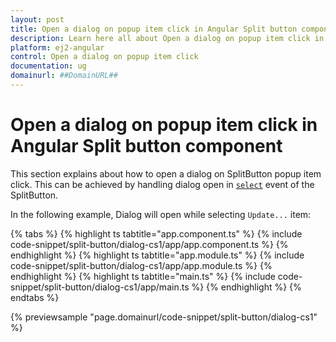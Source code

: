 ```yaml
---
layout: post
title: Open a dialog on popup item click in Angular Split button component | Syncfusion
description: Learn here all about Open a dialog on popup item click in Syncfusion Angular Split button component of Syncfusion Essential JS 2 and more.
platform: ej2-angular
control: Open a dialog on popup item click 
documentation: ug
domainurl: ##DomainURL##
---
```


# Open a dialog on popup item click in Angular Split button component

This section explains about how to open a dialog on SplitButton popup item click. This can be achieved by handling dialog open in [`select`](https://ej2.syncfusion.com/angular/documentation/api/split-button#select) event of the SplitButton.

In the following example, Dialog will open while selecting `Update...` item:

{% tabs %}
{% highlight ts tabtitle="app.component.ts" %}
{% include code-snippet/split-button/dialog-cs1/app/app.component.ts %}
{% endhighlight %}
{% highlight ts tabtitle="app.module.ts" %}
{% include code-snippet/split-button/dialog-cs1/app/app.module.ts %}
{% endhighlight %}
{% highlight ts tabtitle="main.ts" %}
{% include code-snippet/split-button/dialog-cs1/app/main.ts %}
{% endhighlight %}
{% endtabs %}
  
{% previewsample "page.domainurl/code-snippet/split-button/dialog-cs1" %}